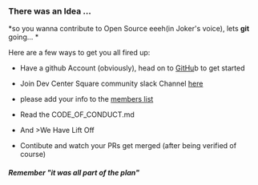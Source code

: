 ### There was an Idea ...

*so you wanna contribute to Open Source eeeh(in Joker's voice), lets **git** going... *

Here are a few ways to get you all fired up:

* Have a github Account (obviously), head on to [GitHu](https://github.com)b to get started

* Join Dev Center Square community slack Channel [here](https://www.devcenter.co/community)

* please add your info to the [members list](https://drive.google.com/open?id=1Se_z4Lw8LrCLLVXiT56vzOG2SfZ_X1WnuHFEdIDlPFo) 

* Read the CODE_OF_CONDUCT.md

* And >We Have Lift Off

* Contibute and watch your PRs get merged (after being verified of course)


##### Remember "it was all part of the plan"
